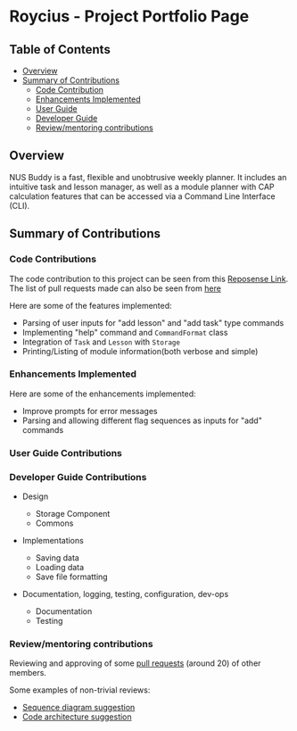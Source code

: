 # Roycius - Project Portfolio Page

## Table of Contents

* [Overview](#overview)
* [Summary of Contributions](#summary-of-contributions)
  * [Code Contribution](#code-contributions)
  * [Enhancements Implemented](#enhancements-implemented)
  * [User Guide](#user-guide-contributions)
  * [Developer Guide](#developer-guide-contributions)
  * [Review/mentoring contributions](#reviewmentoring-contributions)

## Overview

NUS Buddy is a fast, flexible and unobtrusive weekly planner. It includes an intuitive task and lesson manager, as well as a module planner with CAP calculation features that can be accessed via a Command Line Interface (CLI).

## Summary of Contributions

### Code Contributions

The code contribution to this project can be seen from this [Reposense Link](https://nus-cs2113-ay2122s1.github.io/tp-dashboard/?search=Roycius&sort=groupTitle&sortWithin=title&timeframe=commit&mergegroup=&groupSelect=groupByRepos&breakdown=true&checkedFileTypes=docs~functional-code~test-code~other&since=2021-09-25&tabOpen=true&tabType=authorship&tabAuthor=Roycius&tabRepo=AY2122S1-CS2113T-W11-3%2Ftp%5Bmaster%5D&authorshipIsMergeGroup=false&authorshipFileTypes=docs~functional-code~test-code&authorshipIsBinaryFileTypeChecked=false).
The list of pull requests made can also be seen from [here](https://github.com/AY2122S1-CS2113T-W11-3/tp/pulls?q=is%3Apr+is%3Aclosed+author%3ARoycius+)

Here are some of the features implemented:

* Parsing of user inputs for "add lesson" and "add task" type commands
* Implementing "help" command and `CommandFormat` class
* Integration of `Task` and `Lesson` with `Storage`
* Printing/Listing of module information(both verbose and simple)

### Enhancements Implemented

Here are some of the enhancements implemented:

* Improve prompts for error messages
* Parsing and allowing different flag sequences as inputs for "add" commands

### User Guide Contributions

### Developer Guide Contributions

* Design
  * Storage Component
  * Commons

* Implementations
  * Saving data
  * Loading data
  * Save file formatting

* Documentation, logging, testing, configuration, dev-ops
  * Documentation
  * Testing

### Review/mentoring contributions

Reviewing and approving of some [pull requests](https://github.com/AY2122S1-CS2113T-W11-3/tp/pulls?q=is%3Apr+is%3Aclosed) (around 20) of other members.

Some examples of non-trivial reviews:

* [Sequence diagram suggestion](https://github.com/AY2122S1-CS2113T-W11-3/tp/pull/74)
* [Code architecture suggestion](https://github.com/AY2122S1-CS2113T-W11-3/tp/pull/166)
